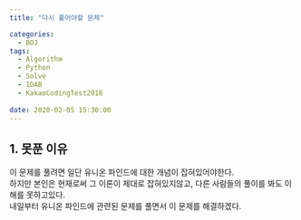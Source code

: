 ```yaml
---
title: "다시 풀어야할 문제"

categories:
  - BOJ
tags:
  - Algorithm
  - Python
  - Solve
  - 1DAB
  - KakaoCodingTest2018
 
date: 2020-02-05 15:30:00
---
```


## 1. 못푼 이유
이 문제를 풀려면 일단 유니온 파인드에 대한 개념이 잡혀있어야한다.  
하지만 본인은 현재로써 그 이론이 제대로 잡혀있지않고, 다른 사람들의 풀이를 봐도 이해를 못하고있다.  
내일부터 유니온 파인드에 관련된 문제를 풀면서 이 문제를 해결하겠다.